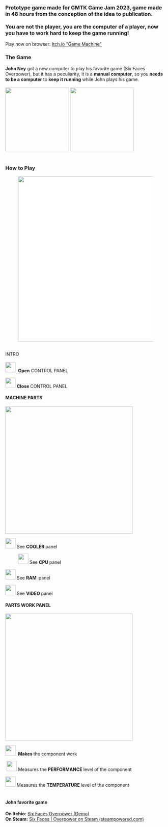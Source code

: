 <h3>Prototype game made for GMTK Game Jam 2023, game made in 48 hours from the conception of the idea to publication.<br><br>You are not the player, you are the computer of a player, now you have to work hard to keep the game running!</h3>

Play now on browser: <a href="https://joneyjs.itch.io/game-machine" target="_blank">Itch.io "Game Machine"</a>

<h3>The Game</h3>
<p><strong>John Ney</strong> got a new computer to play his favorite game (Six Faces Overpower), but it has a peculiarity, it is a <strong>manual computer</strong>, so you<strong> needs to be a computer</strong> to&nbsp;<strong>keep it running</strong> while John plays his game.<br><br><img width="200px" src="https://img.itch.zone/aW1nLzEyNzI0MzgyLnBuZw==/original/0uOPz2.png">
<img width="200px" src="https://img.itch.zone/aW1nLzEyNzI0NDQzLnBuZw==/original/0vXcqE.png"><br><br></p>
<h3>How to Play</h3>
<figure><img width="400px" src="https://img.itch.zone/aW1nLzEyNzIzNjY4LnBuZw==/original/qNNYZp.png" style="width: 519px; cursor: pointer; max-width: 100%; vertical-align: middle; font-size: 14px; background-color: rgb(255, 255, 255); height: auto !important;"></figure>
<p><br>INTRO<br><br><img width="32px" src="https://img.itch.zone/aW1nLzEyNzIzMDM5LnBuZw==/original/XyVFaw.png">&nbsp; <strong>Open</strong>&nbsp;CONTROL PANEL</p>
<p><img width="32px" src="https://img.itch.zone/aW1nLzEyNzIzMzM0LnBuZw==/original/Lk07kQ.png">&nbsp;<strong>Close </strong>CONTROL PANEL<br></p>
<h4>MACHINE PARTS</h4>
<p><img width="400px" src="https://img.itch.zone/aW1nLzEyNzIzNzUxLnBuZw==/original/h2t0MY.png"></p>
<p><img width="32px" src="https://img.itch.zone/aW1nLzEyNzIzMjYwLnBuZw==/original/w7eF9r.png">&nbsp;See&nbsp;<strong>COOLER </strong>panel<br></p>
<figure><img width="32px" src="https://img.itch.zone/aW1nLzEyNzIzMjcyLnBuZw==/original/UEeGfn.png">&nbsp;See&nbsp;<strong>CPU&nbsp;</strong>panel</figure>
<p><img width="32px" src="https://img.itch.zone/aW1nLzEyNzIzMjgwLnBuZw==/original/UGkiml.png">&nbsp;See&nbsp;<strong>RAM&nbsp;&nbsp;</strong>panel</p>
<p><img width="32px" src="https://img.itch.zone/aW1nLzEyNzIzMjgzLnBuZw==/original/wGEDRn.png">&nbsp;See&nbsp;<strong>VIDEO&nbsp;</strong>panel</p>
<h4>PARTS WORK PANEL</h4>
<p><img width="400px" src="https://img.itch.zone/aW1nLzEyNzIzODQ1LnBuZw==/original/Xg1xci.png"></p>
<p><img height="32px" src="https://img.itch.zone/aW1nLzEyNzIzODcwLnBuZw==/original/j3IdeS.png">&nbsp; <strong>Makes </strong>the component work</p>
<p>&nbsp;<img width="32px" src="https://img.itch.zone/aW1nLzEyNzIzOTQ3LnBuZw==/original/Ja80Ng.png">&nbsp;Measures the <strong>PERFORMANCE&nbsp;</strong>level of the component</p>
<p><img width="32px" src="https://img.itch.zone/aW1nLzEyNzIzOTY5LnBuZw==/original/CMwJTk.png">&nbsp;Measures&nbsp;the <strong>TEMPERATURE&nbsp;</strong>level of the component<br></p>
<h4><br>John&nbsp;favorite game</h4>
<p><strong>On Itchio:</strong>&nbsp;<a href="https://joneyjs.itch.io/six-faces-overpower-demo">Six Faces Overpower (Demo)</a><br><strong>On Steam:</strong>&nbsp;<a href="https://store.steampowered.com/app/1799020/Six_Faces__Overpower/">Six Faces | Overpower on Steam (steampowered.com)</a></p>
